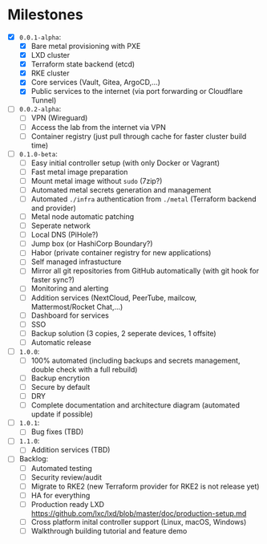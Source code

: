 # Milestones

- [x] `0.0.1-alpha`:
  - [x] Bare metal provisioning with PXE
  - [x] LXD cluster
  - [x] Terraform state backend (etcd)
  - [x] RKE cluster
  - [x] Core services (Vault, Gitea, ArgoCD,...)
  - [x] Public services to the internet (via port forwarding or Cloudflare Tunnel)
- [ ] `0.0.2-alpha`:
  - [ ] VPN (Wireguard)
  - [ ] Access the lab from the internet via VPN
  - [ ] Container registry (just pull through cache for faster cluster build time)
- [ ] `0.1.0-beta`:
  - [ ] Easy initial controller setup (with only Docker or Vagrant)
  - [ ] Fast metal image preparation
  - [ ] Mount metal image without `sudo` (7zip?)
  - [ ] Automated metal secrets generation and management
  - [ ] Automated `./infra` authentication from `./metal` (Terraform backend and provider)
  - [ ] Metal node automatic patching
  - [ ] Seperate network
  - [ ] Local DNS (PiHole?)
  - [ ] Jump box (or HashiCorp Boundary?)
  - [ ] Habor (private container registry for new applications)
  - [ ] Self managed infrastucture
  - [ ] Mirror all git repositories from GitHub automatically (with git hook for faster sync?)
  - [ ] Monitoring and alerting
  - [ ] Addition services (NextCloud, PeerTube, mailcow, Mattermost/Rocket Chat,...)
  - [ ] Dashboard for services
  - [ ] SSO
  - [ ] Backup solution (3 copies, 2 seperate devices, 1 offsite)
  - [ ] Automatic release
- [ ] `1.0.0`:
  - [ ] 100% automated (including backups and secrets management, double check with a full rebuild)
  - [ ] Backup encrytion
  - [ ] Secure by default
  - [ ] DRY
  - [ ] Complete documentation and architecture diagram (automated update if possible)
- [ ] `1.0.1`:
  - [ ] Bug fixes (TBD)
- [ ] `1.1.0`:
  - [ ] Addition services (TBD)
- [ ] Backlog:
  - [ ] Automated testing
  - [ ] Security review/audit
  - [ ] Migrate to RKE2 (new Terraform provider for RKE2 is not release yet)
  - [ ] HA for everything
  - [ ] Production ready LXD https://github.com/lxc/lxd/blob/master/doc/production-setup.md
  - [ ] Cross platform inital controller support (Linux, macOS, Windows)
  - [ ] Walkthrough building tutorial and feature demo
